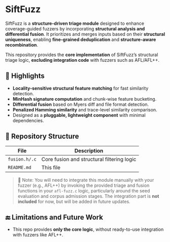 # SiftFuzz

SiftFuzz is a **structure-driven triage module** designed to enhance coverage-guided fuzzers by incorporating **structural analysis and differential fusion**. It prioritizes and merges inputs based on their **structural uniqueness**, enabling **fine-grained deduplication** and **structure-aware recombination**.

This repository provides the **core implementation** of SiftFuzz’s structural triage logic, **excluding integration code** with fuzzers such as AFL/AFL++.

## 🌟 Highlights

- **Locality-sensitive structural feature matching** for fast similarity detection.
- **MinHash signature computation** and chunk-wise feature bucketing.
- **Differential fusion** based on Myers diff and file format detection.
- **Penalized Hamming similarity** and trace-level similarity comparison.
- Designed as a **pluggable, lightweight component** with minimal dependencies.

## 📁 Repository Structure

| File           | Description                                    |
| -------------- | ---------------------------------------------- |
| `fusion.h/.c`  | Core fusion and structural filtering logic     |
| `README.md`    | This file                                      |

> 🔧 Note: You will need to integrate this module manually with your fuzzer (e.g., AFL++) by invoking the provided triage and fusion functions in your `afl-fuzz.c` logic, particularly around the seed evaluation and corpus admission stages.
> The integration part is **not included** for now, but will be added in future updates.

<!-- ## 📌 Integration Guidance (Not included here)

To fully utilize SiftFuzz, you are expected to:
1. Include `fusion.h` in your fuzzer’s codebase (e.g., in `afl-fuzz.c`).
2. Initialize and manage the `FeaturePool`, `minhash_signature`, and `seen_flag` in your queue structure.
1. At the triage stage, invoke:

   ```c
   struct queue_entry* match = binary_structure_duplicated_filter(afl, input_buf, input_len);
   ```

2. If `match` is not `NULL`, apply structure-aware fusion:

   ```c
   u8* fused_data = fuse_seed_by_diff_mem(input_buf, input_len, match, &new_len);
   ```

3. Save or insert the fused data accordingly. -->

<!-- ## 📊 Evaluation Setup

We integrated SiftFuzz into **five representative fuzzers** (e.g., AFL, AFL++, MOpt-AFL, SEAMFuzz, SLIME) and evaluated on **eight real-world targets** from UniBench. Key evaluation metrics include:

- **Edge coverage** and **crash count**
- **Structural classification precision**
- **Seed fusion quality**
- **Overhead of structural analysis** -->

<!-- ## 📦 Build and Use (Standalone)

This repository is not meant to be built as a standalone binary. Instead, it is designed as a **library-style component** to be included into a CGF fuzzer build. You can compile the `.c` files with your target fuzzer and link them into its core.

```bash
gcc -c fusion.c minhash.c similarity.c diff.c format.c save.c
```

## 🔬 Key Algorithms

- **MinHash Signature**: Approximates structural locality for fast bucketing.
- **Penalized Similarity**: Adjusts Hamming distance for variable-length inputs.
- **Format-Aware Fusion**: Detects file structure (e.g., PDF, PNG) to retain headers.
- **Myers Diff**: Extracts insert/delete/equal segments for structural merging. -->

<!-- ## 📎 Paper and Citation

If you use SiftFuzz in your work, please consider citing:

```bibtex
@misc{SiftFuzz2024,
  author = {Chen, Jingyi},
  title = {Triage Beyond Coverage: Harnessing Structural Diversity in Fuzzing Inputs},
  year = {2024},
  howpublished = {\url{https://github.com/JyC00/SiftFuzz}},
}
``` -->

## 🔚 Limitations and Future Work

- This repo provides **only the core logic**, without ready-to-use integration with fuzzers like AFL++.

<!-- ## 🔓 License

This project is released under the MIT License. -->